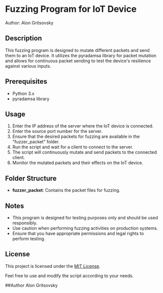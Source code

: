 # Fuzzing Program for IoT Device

Author: Alon Gritsovsky

## Description

This fuzzing program is designed to mutate different packets and send them to an IoT device. It utilizes the pyradamsa library for packet mutation and allows for continuous packet sending to test the device's resilience against various inputs.

## Prerequisites

- Python 3.x
- pyradamsa library

## Usage

1. Enter the IP address of the server where the IoT device is connected.
2. Enter the source port number for the server.
3. Ensure that the desired packets for fuzzing are available in the "fuzzer_packet" folder.
4. Run the script and wait for a client to connect to the server.
5. The script will continuously mutate and send packets to the connected client.
6. Monitor the mutated packets and their effects on the IoT device.

## Folder Structure

- **fuzzer_packet**: Contains the packet files for fuzzing.

## Notes

- This program is designed for testing purposes only and should be used responsibly.
- Use caution when performing fuzzing activities on production systems.
- Ensure that you have appropriate permissions and legal rights to perform testing.

## License

This project is licensed under the [MIT License](LICENSE).

Feel free to use and modify the script according to your needs.

##Author
Alon Gritsovsky
